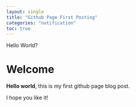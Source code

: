 ```yaml
---
layout: single
title: "Github Page First Posting"
categories: "notification"
toc: true
---
```


Hello World?

# Welcome

**Hello world**, this is my first github page blog post.

I hope you like it!

